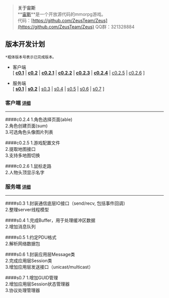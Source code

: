 ﻿> **关于宙斯**  
> **[宙斯](https://github.com/ZeusTeam/Zeus "宙斯")**是一个开放源代码的mmorpg游戏。  
> 代码：[https://github.com/ZeusTeam/Zeus](https://github.com/ZeusTeam/Zeus)
> QQ群：321328884

## **版本开发计划**
`*粗体版本号表示已完成版本。`

- 客户端  
    [
[**c0.1**](https://github.com/ZeusTeam/Zeus/blob/master/VERSION.md#c01) | 
[**c0.2**](https://github.com/ZeusTeam/Zeus/blob/master/VERSION.md#c02) | 
[**c0.2.1**](https://github.com/ZeusTeam/Zeus/blob/master/VERSION.md#c021) | 
[**c0.2.2**](https://github.com/ZeusTeam/Zeus/blob/master/VERSION.md#c022) | 
[**c0.2.3**](https://github.com/ZeusTeam/Zeus/blob/master/VERSION.md#c023) | 
[**c0.2.4**](https://github.com/ZeusTeam/Zeus/blob/master/VERSION.md#c024) | 
[c0.2.5](https://github.com/ZeusTeam/Zeus#c025) |
[c0.2.6](https://github.com/ZeusTeam/Zeus#c026)
]
    
- 服务端  
    [
[**s0.1**](https://github.com/ZeusTeam/Zeus/blob/master/VERSION.md#s01) | 
[**s0.2**](https://github.com/ZeusTeam/Zeus/blob/master/VERSION.md#s02) |
[s0.3](https://github.com/ZeusTeam/Zeus#s03) | 
[s0.4](https://github.com/ZeusTeam/Zeus#s04) | 
[s0.5](https://github.com/ZeusTeam/Zeus#s05) | 
[s0.6](https://github.com/ZeusTeam/Zeus#s06) | 
[s0.7](https://github.com/ZeusTeam/Zeus#s07) ]


### **客户端 [`详细`](https://github.com/ZeusTeam/Zeus/blob/master/VERSION.md)**
----------
####c0.2.4
1.角色选择页面(able)  
2.角色创建页面(sum)  
3.可选角色头像图片列表  

####c0.2.5
1.游戏配置文件  
2.提取地图接口  
3.支持多地图切换  

####c0.2.6
1.鼠标走路  
2.人物头顶显示名字  

### **服务端 [`详细`](https://github.com/ZeusTeam/Zeus/blob/master/VERSION.md)**
----------
####s0.3
1.封装通信底层IO接口（send/recv, 包括事件回调）  
2.整理server线程模型

####s0.4
1.完成Buffer，用于处理缓冲区数据  
2.增加消息队列

####s0.5
1.约定PDU格式  
2.解析网络数据包

####s0.6
1.封装应用层Message类  
2.完成应用层Session类  
3.增加应用层发送接口（unicast/multicast）

####s0.7
1.增加GUID管理  
2.增加应用层Session状态管理器  
3.协议处理管理器
